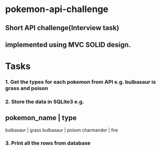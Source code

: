 # pokemon-api-challenge
## Short API challenge(Interview task)
## implemented using MVC SOLID design.
# Tasks
### 1. Get the types for each pokemon from API e.g. bulbasaur is grass and poison
### 2. Store the data in SQLite3 e.g.
pokemon_name    |   type
--------------------------
bulbasaur       |   grass
bulbasaur       |   poison
charmander      |   fire
### 3. Print all the rows from database




